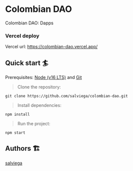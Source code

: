 # Colombian DAO

Colombian DAO: Dapps

### Vercel deploy

Vercel url: https://colombian-dao.vercel.app/

## Quick start 🏄

Prerequisites: [Node (v16 LTS)](https://nodejs.org/en/download/) and [Git](https://git-scm.com/downloads)

> Clone the repository:

```
git clone https://github.com/salviega/colombian-dao.git
```

> Install dependencies:

```
npm install
```

> Run the project:

```
npm start
```
## Authors 🏗

[salviega](https://github.com/salviega)

